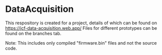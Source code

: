 # DataAcquisition
This respository is created for a project, details of which can be found on https://jcf-data-acquisition.web.app/
Files for different prototypes can be found on the branches tab.

Note: This includes only compiled "firmware.bin" files and not the source code.
